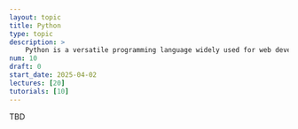 ```yaml
---
layout: topic
title: Python
type: topic
description: >
    Python is a versatile programming language widely used for web development, data analysis, and scripting. Students will learn the basics of Python syntax, functions, and libraries like Flask or FastAPI for server-side development. This topic bridges the gap between front-end and back-end development.
num: 10
draft: 0
start_date: 2025-04-02
lectures: [20]
tutorials: [10]
---
```


TBD
